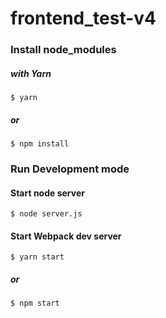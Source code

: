 # frontend_test-v4

### Install node_modules

##### with Yarn

```
$ yarn
```

##### or

```
$ npm install
```

### Run Development mode

#### Start node server

```
$ node server.js
```

#### Start Webpack dev server

```
$ yarn start
```

##### or

```
$ npm start
```
